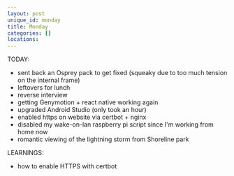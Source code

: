 ```yaml
---
layout: post
unique_id: monday
title: Monday
categories: []
locations: 
---
```


TODAY:
* sent back an Osprey pack to get fixed (squeaky due to too much tension on the internal frame)
* leftovers for lunch
* reverse interview
* getting Genymotion + react native working again
* upgraded Android Studio (only took an hour)
* enabled https on website via certbot + nginx
* disabled my wake-on-lan raspberry pi script since I'm working from home now
* romantic viewing of the lightning storm from Shoreline park

LEARNINGS:
* how to enable HTTPS with certbot
